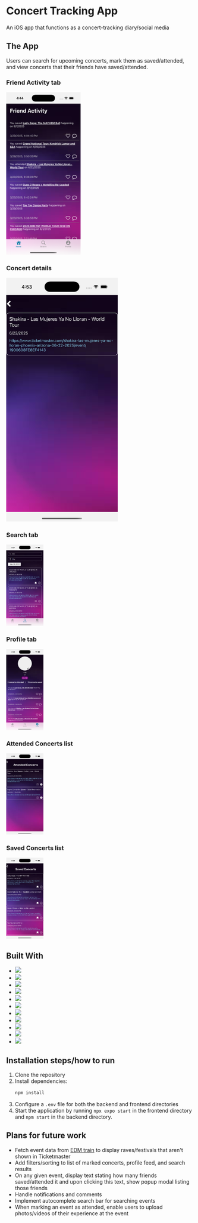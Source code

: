 # Concert Tracking App

An iOS app that functions as a concert-tracking diary/social media

## The App

Users can search for upcoming concerts, mark them as saved/attended, and view concerts that their friends have saved/attended.

### Friend Activity tab

<img src="./screenshots/friend-activity.png" width="200"/>

### Concert details

<img src="./screenshots/concert-details.png" width="300"/>

### Search tab

<img src="./screenshots/search.png" width="100"/>

### Profile tab

<img src="./screenshots/profile.png" width="100"/>

### Attended Concerts list

<img src="./screenshots/attended-concerts.png" width="100"/>

### Saved Concerts list

<img src="./screenshots/saved-concerts.png" width="100"/>

## Built With

- <img src="https://img.shields.io/badge/React_Native-20232A?style=for-the-badge&logo=react&logoColor=61DAFB">
- <img src="https://img.shields.io/badge/TypeScript-007ACC?style=for-the-badge&logo=typescript&logoColor=white">
- <img src="https://img.shields.io/badge/HTML5-E34F26?style=for-the-badge&logo=html5&logoColor=white" />
- <img src="https://img.shields.io/badge/CSS3-1572B6?style=for-the-badge&logo=css3&logoColor=white">
- <img src="https://img.shields.io/badge/axios-671ddf?&style=for-the-badge&logo=axios&logoColor=white">
- <img src="https://img.shields.io/badge/firebase-ffca28?style=for-the-badge&logo=firebase&logoColor=black">
- <img src="https://img.shields.io/badge/Expo-1B1F23?style=for-the-badge&logo=expo&logoColor=white">
- <img src="https://img.shields.io/badge/Node%20js-339933?style=for-the-badge&logo=nodedotjs&logoColor=white">
- <img src="https://img.shields.io/badge/Express%20js-000000?style=for-the-badge&logo=express&logoColor=white">
- <img src="https://img.shields.io/badge/PostgreSQL-316192?style=for-the-badge&logo=postgresql&logoColor=white">
- <img src="https://img.shields.io/badge/Jest-C21325?style=for-the-badge&logo=jest&logoColor=white">

## Installation steps/how to run

1. Clone the repository
2. Install dependencies:
   ```bash
   npm install
   ```
3. Configure a `.env` file for both the backend and frontend directories
4. Start the application by running `npx expo start` in the frontend directory and `npm start` in the backend directory.

## Plans for future work

- Fetch event data from [EDM train](https://edmtrain.com) to display raves/festivals that aren't shown in Ticketmaster
- Add filters/sorting to list of marked concerts, profile feed, and search results
- On any given event, display text stating how many friends saved/attended it and upon clicking this text, show popup modal listing those friends
- Handle notifications and comments
- Implement autocomplete search bar for searching events
- When marking an event as attended, enable users to upload photos/videos of their experience at the event
